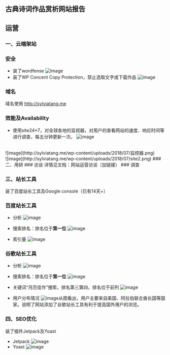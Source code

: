 ## 古典诗词作品赏析网站报告

## 运营

### 一、云端架站
### 安全
- 装了wordfense
![image](http://sylviatang.me/wp-content/uploads/2018/07/wordfence.png)
- 装了WP Concent Copy Protection，禁止选取文字或下载作品
![image](http://sylviatang.me/wp-content/uploads/2018/07/wpprotection.png)
### 域名
域名使用  http://sylviatang.me

### 效能及Availability
- 使用site24*7，对全球各地的监视器，对用户的查看网站的速度、响应时间等进行调查，每五分钟更新一次。
![image](http://sylviatang.me/wp-content/uploads/2018/07/site1.png)
</br>
![image](http://sylviatang.me/wp-content/uploads/2018/07/监控器.png)
</br>
![image](http://sylviatang.me/wp-content/uploads/2018/07/site2.png)
### 二、用研
### 访谈
详情见文档：网站运营访谈（加链接）
### 调查

### 三、站长工具
装了百度站长工具及Google console（已有14天+）
### 百度站长工具
- 分析
![image](http://sylviatang.me/wp-content/uploads/2018/07/百度站长.png)

- 搜索排名：排名位于**第一位**
![image](http://sylviatang.me/wp-content/uploads/2018/07/百度排名情况.png)

- 索引量
![image](http://sylviatang.me/wp-content/uploads/2018/07/百度索引量.png)


### 谷歌站长工具
- 分析
![image](http://sylviatang.me/wp-content/uploads/2018/07/谷歌3.png)

- 搜索排名：排名位于**第一位**
![image](http://sylviatang.me/wp-content/uploads/2018/07/谷歌排名情况.png)

- 关键词“月历佳作”搜索，排名第三第四，排名位于前列
![image](http://sylviatang.me/wp-content/uploads/2018/07/关键词月历佳作搜索.png)

- 用户分布情况
![image](http://sylviatang.me/wp-content/uploads/2018/07/谷歌点击用户国籍.png)从图看出，用户主要来自美国、阿拉伯联合酋长国等国家。说明了网站添加了谷歌站长工具有利于提高国外用户的浏览。

### 四、SEO优化
装了插件Jetpack及Yoast
- Jetpack
![image](http://sylviatang.me/wp-content/uploads/2018/07/JETPACK-1.png)
- Yoast
![image](http://sylviatang.me/wp-content/uploads/2018/07/YOAST-1.png)